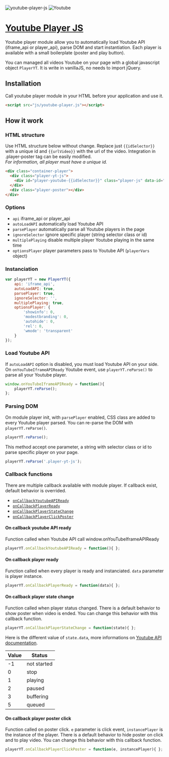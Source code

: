 ![youtube-player-js](https://img.shields.io/badge/Youtube_Player_JS-v1.0.0-000000.svg?style=flat-square)
![Youtube](https://img.shields.io/badge/Youtube_API-Player|Iframe-c51109.svg?style=flat-square)

# [Youtube Player JS](http://yoriiis.github.io/youtube-player-js)

Youtube player module allow you to automatically load Youtube API (iframe_api or player_api), parse DOM and start instantiation. Each player is available with a small boilerplate (poster and play button).

You can managed all videos Youtube on your page with a global javascript object `PlayerYT`. It is write in vanillaJS, no needs to import jQuery.

## Installation

Call youtube player module in your HTML before your application and use it.

```html
<script src="js/youtube-player.js"></script>
```

## How it work

### HTML structure

Use HTML structure below without change. Replace just `{{idSelector}}` with a unique id and `{{urlVideo}}` with the url of the video. Integration in .player-poster tag can be easily modified.<br />
_For information, all player must have a unique id._

```html
<div class="container-player">
  <div class="player-yt-js">
    <div id="player-youtube-{{idSelector}}" class="player-js" data-id="{{idVideo}}"></div>
  </div>
  <div class="player-poster"></div>
</div>
```

### Options

* `api` iframe_api or player_api
* `autoLoadAPI` automatically load Youtube API
* `parsePlayer` automatically parse all Youtube players in the page
* `ignoreSelector` ignore specific player (string selector class or id)
* `multiplePlaying` disable multiple player Youtube playing in the same time
* `optionsPlayer` player parameters pass to Youtube API (`playerVars` object)

### Instanciation

```javascript
var playerYT = new PlayerYT({
    api: 'iframe_api',
    autoLoadAPI: true,
    parsePlayer: true,
    ignoreSelector: '',
    multiplePlaying: true,
    optionsPlayer: {
        'showinfo': 0,
        'modestbranding': 0,
        'autohide': 0,
        'rel': 0,
        'wmode': 'transparent'
    }
});
```

### Load Youtube API

If `autoLoadAPI` option is disabled, you must load Youtube API on your side.<br />On `onYouTubeIframeAPIReady` Youtube event, use `playerYT.reParse()` to parse all your Youtube player.

```javascript
window.onYouTubeIframeAPIReady = function(){
    playerYT.reParse();
};
```

### Parsing DOM

On module player init, with `parsePlayer` enabled, CSS class are added to every Youtube player parsed. You can re-parse the DOM with `playerYT.reParse()`.

```javascript
playerYT.reParse();
```

This method accept one parameter, a string with selector class or id to parse specific player on your page.

```javascript
playerYT.reParse('.player-yt-js');
```

### Callback functions

There are multiple callback available with module player. If callback exist, default behavior is overrided.

* [`onCallbackYoutubeAPIReady`](#onCallbackYoutubeAPIReady)
* [`onCallbackPlayerReady`](#onCallbackPlayerYTReady)
* [`onCallbackPlayerStateChange`](#onCallbackPlayerStateChange)
* [`onCallbackPlayerClickPoster`](#onCallbackPlayerClickPosterYT)

#### <a name="onCallbackYoutubeAPIReady"></a>On callback youtube API ready

Function called when Youtube API call window.onYouTubeIframeAPIReady

```javascript
playerYT.onCallbackYoutubeAPIReady = function(){ };
```

#### <a name="onCallbackPlayerYTReady"></a>On callback player ready

Function called when every player is ready and instanciated. `data` parameter is player instance.

```javascript
playerYT.onCallbackPlayerReady = function(data){ };
```

#### <a name="onCallbackPlayerStateChange"></a>On callback player state change

Function called when player status changed. There is a default behavior to show poster when video is ended. You can change this behavior with this callback function.

```javascript
playerYT.onCallbackPlayerStateChange = function(state){ };
```

Here is the different value of `state.data`, more informations on <a href="https://developers.google.com/youtube/iframe_api_reference" title="Youtube API documentation" target="_blank">Youtube API documentation</a>.

| Value        | Status        |
| ------------ | ------------- |
| -1           | not started   |
| 0            | stop          |
| 1            | playing       |
| 2            | paused        |
| 3            | buffering     |
| 5            | queued        |

#### <a name="onCallbackPlayerClickPosterYT"></a>On callback player poster click

Function called on poster click. `e` parameter is click event, `instancePlayer` is the instance of the player. There is a default behavior to hide poster on click and to play video. You can change this behavior with this callback function.

```javascript
playerYT.onCallbackPlayerClickPoster = function(e, instancePlayer){ };
```
